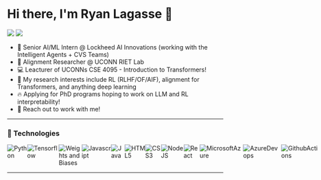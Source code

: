 # Hi there, I'm Ryan Lagasse 👋
[![](https://img.shields.io/badge/linkedin-%230077B5.svg?&style=for-the-badge&logo=linkedin&logoColor=white)](https://www.linkedin.com/in/lagasse-ryan/)
[![](https://img.shields.io/badge/Gmail-D14836?style=for-the-badge&logo=gmail&logoColor=white)](mailto:ryan.lagasse@uconn.edu)
<br>

- 🔭 Senior AI/ML Intern @ Lockheed AI Innovations (working with the Intelligent Agents + CVS Teams)
- 🧪 Alignment Researcher @ UCONN RIET Lab
- 💻 Leacturer of UCONNs CSE 4095 - Introduction to Transformers!
- 🔬 My research interests include RL (RLHF/OF/AIF), alignment for Transformers, and anything deep learning
- 🔥 Applying for PhD programs hoping to work on LLM and RL interpretability! 
- 🤝 Reach out to work with me!


---

### 📱 Technologies 

<div style="display:flex">
<img alt="Python" src="https://img.shields.io/badge/Python-FFD43B?style=for-the-badge&logo=python&logoColor=blue">
<img alt="Tensorflow" src="https://img.shields.io/badge/TensorFlow-FF6F00?style=for-the-badge&logo=tensorflow&logoColor=white">
<img alt="Weights and Biases" src="https://img.shields.io/badge/Weights_&_Biases-FFBE00?style=for-the-badge&logo=WeightsAndBiases&logoColor=white">
<img alt="Javascript" src="https://img.shields.io/badge/JavaScript-323330?style=for-the-badge&logo=javascript&logoColor=F7DF1E">
<img alt="Java" src="https://img.shields.io/badge/Java-ED8B00?style=for-the-badge&logo=java&logoColor=white">
<img alt="HTML5" src="https://img.shields.io/badge/html5%20-%23E34F26.svg?&style=for-the-badge&logo=html5&logoColor=white"/>
<img alt="CSS3" src="https://img.shields.io/badge/css3%20-%231572B6.svg?&style=for-the-badge&logo=css3&logoColor=white"/>
<img alt="NodeJS" src="https://img.shields.io/badge/node.js%20-%2343853D.svg?&style=for-the-badge&logo=node.js&logoColor=white"/>
<img alt="React" src="https://img.shields.io/badge/React-20232A?style=for-the-badge&logo=react&logoColor=61DAFB">
<img alt="MicrosoftAzure" src="https://img.shields.io/badge/microsoft%20azure-0089D6?style=for-the-badge&logo=microsoft-azure&logoColor=white">
<img alt="AzureDevops" src="https://img.shields.io/badge/Azure_DevOps-0078D7?style=for-the-badge&logo=azure-devops&logoColor=white">
<img alt="GithubActions" src="https://img.shields.io/badge/GitHub_Actions-2088FF?style=for-the-badge&logo=github-actions&logoColor=white">
<img alt="Firebase" src="https://img.shields.io/badge/firebase-ffca28?style=for-the-badge&logo=firebase&logoColor=black">
<img alt="Git" src="https://img.shields.io/badge/GIT-E44C30?style=for-the-badge&logo=git&logoColor=white">
<img alt="Github" src="https://img.shields.io/badge/GitHub-100000?style=for-the-badge&logo=github&logoColor=white">
<img alt="VSCode" src="https://img.shields.io/badge/VSCode-0078D4?style=for-the-badge&logo=visual%20studio%20code&logoColor=white">
<img alt="Rust" src="https://img.shields.io/badge/Rust-000000?style=for-the-badge&logo=rust&logoColor=white">
<img alt="RaspberryPi" src="https://img.shields.io/badge/Raspberry%20Pi-A22846?style=for-the-badge&logo=Raspberry%20Pi&logoColor=white">
<img alt="Arduino" src="https://img.shields.io/badge/Arduino-00979D?style=for-the-badge&logo=Arduino&logoColor=white">
</div>

---

[linkedin]: https://www.linkedin.com/in/lagasse-ryan/
[email]: mailto:ryan.lagasse@uconn.edu
